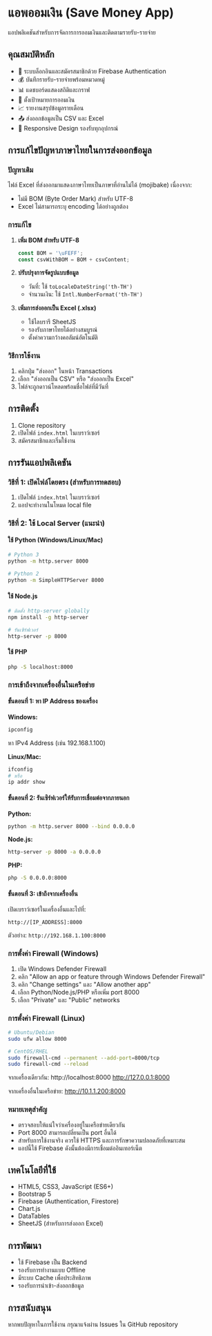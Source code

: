# แอพออมเงิน (Save Money App)

แอปพลิเคชันสำหรับการจัดการการออมเงินและติดตามรายรับ-รายจ่าย

## คุณสมบัติหลัก

- 🔐 ระบบล็อกอินและสมัครสมาชิกด้วย Firebase Authentication
- 💰 บันทึกรายรับ-รายจ่ายพร้อมหมวดหมู่
- 📊 แดชบอร์ดแสดงสถิติและกราฟ
- 🎯 ตั้งเป้าหมายการออมเงิน
- 📈 รายงานสรุปข้อมูลรายเดือน
- 📤 ส่งออกข้อมูลเป็น CSV และ Excel
- 📱 Responsive Design รองรับทุกอุปกรณ์

## การแก้ไขปัญหาภาษาไทยในการส่งออกข้อมูล

### ปัญหาเดิม
ไฟล์ Excel ที่ส่งออกมาแสดงภาษาไทยเป็นภาษาที่อ่านไม่ได้ (mojibake) เนื่องจาก:
- ไม่มี BOM (Byte Order Mark) สำหรับ UTF-8
- Excel ไม่สามารถระบุ encoding ได้อย่างถูกต้อง

### การแก้ไข
1. **เพิ่ม BOM สำหรับ UTF-8**
   ```javascript
   const BOM = '\uFEFF';
   const csvWithBOM = BOM + csvContent;
   ```

2. **ปรับปรุงการจัดรูปแบบข้อมูล**
   - วันที่: ใช้ `toLocaleDateString('th-TH')`
   - จำนวนเงิน: ใช้ `Intl.NumberFormat('th-TH')`

3. **เพิ่มการส่งออกเป็น Excel (.xlsx)**
   - ใช้ไลบรารี SheetJS
   - รองรับภาษาไทยได้อย่างสมบูรณ์
   - ตั้งค่าความกว้างคอลัมน์อัตโนมัติ

### วิธีการใช้งาน
1. คลิกปุ่ม "ส่งออก" ในหน้า Transactions
2. เลือก "ส่งออกเป็น CSV" หรือ "ส่งออกเป็น Excel"
3. ไฟล์จะถูกดาวน์โหลดพร้อมชื่อไฟล์ที่มีวันที่

## การติดตั้ง

1. Clone repository
2. เปิดไฟล์ `index.html` ในเบราว์เซอร์
3. สมัครสมาชิกและเริ่มใช้งาน

## การรันแอปพลิเคชัน

### วิธีที่ 1: เปิดไฟล์โดยตรง (สำหรับการทดสอบ)
1. เปิดไฟล์ `index.html` ในเบราว์เซอร์
2. แอปจะทำงานในโหมด local file

### วิธีที่ 2: ใช้ Local Server (แนะนำ)
#### ใช้ Python (Windows/Linux/Mac)
```bash
# Python 3
python -m http.server 8000

# Python 2
python -m SimpleHTTPServer 8000
```

#### ใช้ Node.js
```bash
# ติดตั้ง http-server globally
npm install -g http-server

# รันเซิร์ฟเวอร์
http-server -p 8000
```

#### ใช้ PHP
```bash
php -S localhost:8000
```

### การเข้าถึงจากเครื่องอื่นในเครือข่าย

#### ขั้นตอนที่ 1: หา IP Address ของเครื่อง
**Windows:**
```cmd
ipconfig
```
หา IPv4 Address (เช่น 192.168.1.100)

**Linux/Mac:**
```bash
ifconfig
# หรือ
ip addr show
```

#### ขั้นตอนที่ 2: รันเซิร์ฟเวอร์ให้รับการเชื่อมต่อจากภายนอก
**Python:**
```bash
python -m http.server 8000 --bind 0.0.0.0
```

**Node.js:**
```bash
http-server -p 8000 -a 0.0.0.0
```

**PHP:**
```bash
php -S 0.0.0.0:8000
```

#### ขั้นตอนที่ 3: เข้าถึงจากเครื่องอื่น
เปิดเบราว์เซอร์ในเครื่องอื่นและไปที่:
```
http://[IP_ADDRESS]:8000
```
ตัวอย่าง: `http://192.168.1.100:8000`

### การตั้งค่า Firewall (Windows)
1. เปิด Windows Defender Firewall
2. คลิก "Allow an app or feature through Windows Defender Firewall"
3. คลิก "Change settings" และ "Allow another app"
4. เลือก Python/Node.js/PHP หรือเพิ่ม port 8000
5. เลือก "Private" และ "Public" networks

### การตั้งค่า Firewall (Linux)
```bash
# Ubuntu/Debian
sudo ufw allow 8000

# CentOS/RHEL
sudo firewall-cmd --permanent --add-port=8000/tcp
sudo firewall-cmd --reload
```

จากเครื่องเดียวกัน:
http://localhost:8000
http://127.0.0.1:8000

จากเครื่องอื่นในเครือข่าย:
http://10.1.1.200:8000



### หมายเหตุสำคัญ
- ตรวจสอบให้แน่ใจว่าเครื่องอยู่ในเครือข่ายเดียวกัน
- Port 8000 สามารถเปลี่ยนเป็น port อื่นได้
- สำหรับการใช้งานจริง ควรใช้ HTTPS และการรักษาความปลอดภัยที่เหมาะสม
- แอปนี้ใช้ Firebase ดังนั้นต้องมีการเชื่อมต่ออินเทอร์เน็ต

## เทคโนโลยีที่ใช้

- HTML5, CSS3, JavaScript (ES6+)
- Bootstrap 5
- Firebase (Authentication, Firestore)
- Chart.js
- DataTables
- SheetJS (สำหรับการส่งออก Excel)

## การพัฒนา

- ใช้ Firebase เป็น Backend
- รองรับการทำงานแบบ Offline
- มีระบบ Cache เพื่อประสิทธิภาพ
- รองรับการนำเข้า-ส่งออกข้อมูล

## การสนับสนุน

หากพบปัญหาในการใช้งาน กรุณาแจ้งผ่าน Issues ใน GitHub repository
